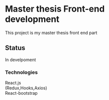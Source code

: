 # Master thesis Front-end development

This project is my master thesis front end part 

## Status 

In develpoment

### Technologies 

React.js\
(Redux,Hooks,Axios)\
React-bootstrap

